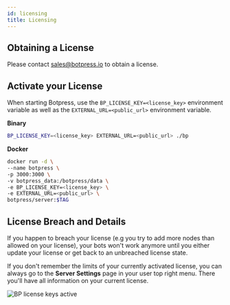 ```yaml
---
id: licensing
title: Licensing
---
```


## Obtaining a License

Please contact sales@botpress.io to obtain a license.

## Activate your License

When starting Botpress, use the `BP_LICENSE_KEY=<license_key>` environment variable as well as the `EXTERNAL_URL=<public_url>` environment variable.

**Binary**

```bash
BP_LICENSE_KEY=<license_key> EXTERNAL_URL=<public_url> ./bp
```

**Docker**

```bash
docker run -d \
--name botpress \
-p 3000:3000 \
-v botpress_data:/botpress/data \
-e BP_LICENSE_KEY=<license_key> \
-e EXTERNAL_URL=<public_url> \
botpress/server:$TAG
```

## License Breach and Details

If you happen to breach your license (e.g you try to add more nodes than allowed on your license), your bots won't work anymore until you either update your license or get back to an unbreached license state.

If you don't remember the limits of your currently activated license, you can always go to the **Server Settings** page in your user top right menu. There you'll have all information on your current license.

![BP license keys active](assets/bp-server-settings.jpg)
